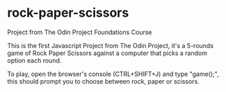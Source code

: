 # rock-paper-scissors
Project from The Odin Project Foundations Course

This is the first Javascript Project from The Odin Project, it's a 5-rounds game of Rock Paper Scissors against a computer that picks a random option each round.

To play, open the browser's console (CTRL+SHIFT+J) and type "game();", this should prompt you to choose between rock, paper or scissors.